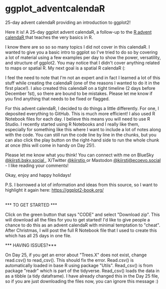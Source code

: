 # ggplot_adventcalendaR
25-day advent calendaR providing an introduction to ggplot2!

Here it is! A 25-day ggplot advent calendaR, a follow-up to the <a href="https://kiirstio.wixsite.com/kowen/post/the-25-days-of-christmas-an-r-advent-calendar" >R advent calendaR </a> that teaches the very basics in R.

I know there are so so so many topics I did not cover in this calendaR. I wanted to give you a basic intro to ggplot so I've tried to do so by covering a lot of material using a few examples per day to show the power, versatility, and structure of ggplot2. You may notice that I didn't cover anything related to maps or spatial R. My next goal is a spatial R calendaR (:

I feel the need to note that I'm not an expert and in fact I learned a lot of this stuff while creating the calendaR (one of the reasons I wanted to do it in the first place!). I also created this calendaR on a tight timeline (2 days before December 1st), so there are bound to be mistakes. Please let me know if you find anything that needs to be fixed or flagged.

For this advent calendaR, I decided to do things a little differently. For one, I deposited everything to GitHub. This is much more efficient! I also used R Notebook files for each day. I believe this means you will need to use R Studio. I recently started using R Notebooks and I really like them, especially for something like this where I want to include a lot of notes along with the code. You can still run the code line by line in the chunks, but you can also click the play button on the right-hand side to run the whole chunk at once (this will come in handy on Day 25!).

Please let me know what you think! You can connect with me on BlueSky <a href="https://twitter.com/KiirstiO](https://bsky.app/profile/kiirsti.bsky.social" >@kiirsti.bsky.social </a>, X/Twitter <a href="https://twitter.com/KiirstiO" >@kiirstio </a> or Mastodon <a href="https://ecoevo.social/@kiirsti" >@kiirsti@ecoevo.social </a> - I like reading your comments!

Okay, enjoy and happy holidays!

P.S. I borrowed a lot of information and ideas from this source, so I want to highlight it again here: https://ggplot2-book.org/

<br>
*** TO GET STARTED ***

Click on the green button that says "CODE" and select "Download zip". This will download all the files for you to get started! I'd like to give people a chance to do this as an advent calendaR with minimal temptation to "cheat". After Christmas, I will post the full R Notebook file that I used to create this which has all 25 days in one file.

*** HAVING ISSUES?***

On Day 25, if you get an error about "Trees.X" does not exist, change read.csv() to read_csv(). This should fix the error. Read.csv() is automatically loaded in base R using package "Utils". Read_csv() is from package "readr" which is part of the tidyverse. Read_csv() loads the data in as a tibble (a tidy dataframe). I have already changed this in the Day 25 file, so if you are just downloading the files now, you can ignore this message :)
